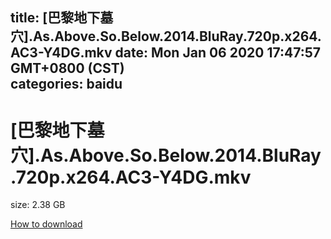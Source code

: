 
title: [巴黎地下墓穴].As.Above.So.Below.2014.BluRay.720p.x264.AC3-Y4DG.mkv
date: Mon Jan 06 2020 17:47:57 GMT+0800 (CST)    
categories: baidu
---

# [巴黎地下墓穴].As.Above.So.Below.2014.BluRay.720p.x264.AC3-Y4DG.mkv
size: 2.38 GB
 
 

[How to download](https://bpcam.bemobtrk.com/go/2ceec3aa-1ca2-46d6-b9ff-aaa5c184517c?jno=1798)
